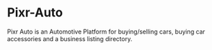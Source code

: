 # Pixr-Auto
Pixr Auto is an Automotive Platform for buying/selling cars, buying car accessories and a business listing directory.
